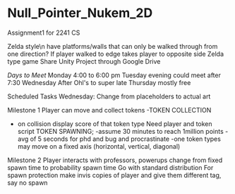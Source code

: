 # Null_Pointer_Nukem_2D
Assignment1 for 2241 CS

Zelda style\n
have platforms/walls that can only be walked through from one direction?
If player walked to edge takes player to opposite side
Zelda type game
Share Unity Project through Google Drive

*Days to Meet*
Monday 4:00 to 6:00 pm
Tuesday evening could meet after 7:30
Wednesday After Ohl's to super late
Thursday mostly free


Scheduled Tasks
Wednesday: Change from placeholders to actual art

Milestone 1 
Player can move and collect tokens
 -TOKEN COLLECTION
  - on collision display score of that token type
Need player and token script
TOKEN SPAWNING;
 -assume 30 minutes to reach 1million points
 -avg of 5 seconds for phd and bug and procrastinate
 -one token types may move on a fixed axis (horizontal, vertical, diagonal)


Milestone 2
Player interacts with professors, powerups
change from fixed spawn time to probability spawn time
Go with standard distribution
For spawn protection make invis copies of player and give them different tag, say no spawn
